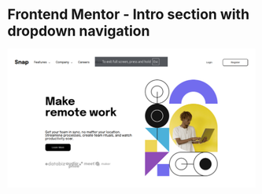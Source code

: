 # Frontend Mentor - Intro section with dropdown navigation

![Design preview for the Intro section with dropdown navigation coding challenge](./output/Screenshot.png)